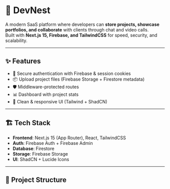 # 🚀 DevNest

A modern SaaS platform where developers can **store projects, showcase portfolios, and collaborate** with clients through chat and video calls.  
Built with **Next.js 15, Firebase, and TailwindCSS** for speed, security, and scalability.

---

## ✨ Features
- 🔐 Secure authentication with Firebase & session cookies
- 📦 Upload project files (Firebase Storage + Firestore metadata)
- 🛡️ Middleware-protected routes
- 📊 Dashboard with project stats
- 🎨 Clean & responsive UI (Tailwind + ShadCN)

---

## 🏗️ Tech Stack
- **Frontend**: Next.js 15 (App Router), React, TailwindCSS
- **Auth**: Firebase Auth + Firebase Admin
- **Database**: Firestore
- **Storage**: Firebase Storage
- **UI**: ShadCN + Lucide Icons

---

## 📂 Project Structure
